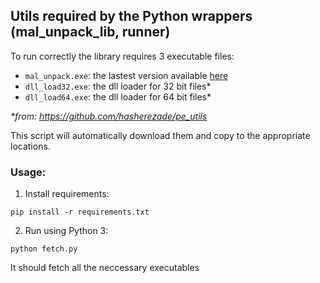 ##  Utils required by the Python wrappers (mal_unpack_lib, runner)

To run correctly the library requires 3 executable files:
- `mal_unpack.exe`: the lastest version available [here](https://github.com/hasherezade/mal_unpack/releases)
- `dll_load32.exe`: the dll loader for 32 bit files*
- `dll_load64.exe`: the dll loader for 64 bit files*

_*from: https://github.com/hasherezade/pe_utils_

This script will automatically download them and copy to the appropriate locations.

###  Usage:

1. Install requirements:
```console
pip install -r requirements.txt
```

2. Run using Python 3:
```console
python fetch.py
```

It should fetch all the neccessary executables
